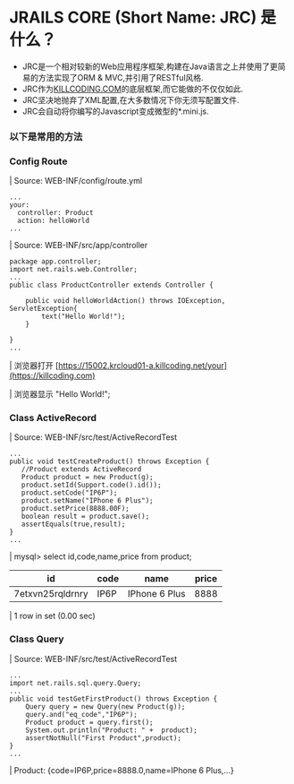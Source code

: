 # JRAILS CORE (Short Name: JRC) 是什么？
- JRC是一个相对较新的Web应用程序框架,构建在Java语言之上并使用了更简易的方法实现了ORM & MVC,并引用了RESTful风格.
- JRC作为[KILLCODING.COM](https://killcoding.com)的底层框架,而它能做的不仅仅如此.
- JRC坚决地抛弃了XML配置,在大多数情况下你无须写配置文件.
- JRC会自动将你编写的Javascript变成微型的*.mini.js.


### 以下是常用的方法

### Config Route
| Source: WEB-INF/config/route.yml
```
...
your: 
  controller: Product
  action: helloWorld
...
```

| Source: WEB-INF/src/app/controller
```
package app.controller;
import net.rails.web.Controller;
...
public class ProductController extends Controller {  

	public void helloWorldAction() throws IOException, ServletException{
		text("Hello World!");
	}
	
}
...
```
| 浏览器打开 [https://15002.krcloud01-a.killcoding.net/your](https://killcoding.com)

| 浏览器显示 "Hello World!";


### Class ActiveRecord
| Source: WEB-INF/src/test/ActiveRecordTest
```
...
public void testCreateProduct() throws Exception {
   //Product extends ActiveRecord
   Product product = new Product(g); 
   product.setId(Support.code().id());
   product.setCode("IP6P");
   product.setName("IPhone 6 Plus");
   product.setPrice(8888.00F);
   boolean result = product.save();
   assertEquals(true,result);
}
...

```

| mysql> select id,code,name,price from product;                                                              
                                                    
| id | code | name | price |   
| ------ | ------ | ------ | ------ |
| 7etxvn25rqldrnry | IP6P | IPhone 6 Plus | 8888 | 

| 1 row in set (0.00 sec)   


### Class Query
| Source: WEB-INF/src/test/ActiveRecordTest
```
...
import net.rails.sql.query.Query;
...
public void testGetFirstProduct() throws Exception {
	Query query = new Query(new Product(g));
	query.and("eq_code","IP6P");
	Product product = query.first();
	System.out.println("Product: " +  product);
	assertNotNull("First Product",product);
}
...
```
| Product: {code=IP6P,price=8888.0,name=IPhone 6 Plus,...}



